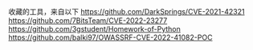 收藏的工具，来自以下
https://github.com/DarkSprings/CVE-2021-42321
https://github.com/7BitsTeam/CVE-2022-23277
https://github.com/3gstudent/Homework-of-Python
https://github.com/balki97/OWASSRF-CVE-2022-41082-POC